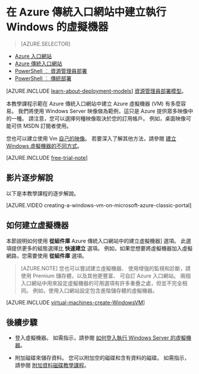<properties
    pageTitle="在 Azure 中建立執行 Windows 的虛擬機器"
    description="在 Azure 傳統入口網站中建立 Windows 虛擬機器。"
    services="virtual-machines"
    documentationCenter=""
    authors="cynthn"
    manager="timlt"
    editor=""
    tags="azure-service-management"/>

<tags
    ms.service="virtual-machines"
    ms.workload="infrastructure-services"
    ms.tgt_pltfrm="vm-windows"
    ms.devlang="na"
    ms.topic="article"
    ms.date="08/11/2015"
    ms.author="cynthn"/>

# 在 Azure 傳統入口網站中建立執行 Windows 的虛擬機器

> [AZURE.SELECTOR]
- [Azure 入口網站](virtual-machines-windows-tutorial.md)
- [Azure 傳統入口網站](virtual-machines-windows-tutorial-classic-portal.md)
- [PowerShell ︰ 資源管理員部署](virtual-machines-deploy-rmtemplates-powershell.md)
- [PowerShell ︰ 傳統部署](virtual-machines-ps-create-preconfigure-windows-vms.md)

[AZURE.INCLUDE [learn-about-deployment-models](../../includes/learn-about-deployment-models-classic-include.md)] [資源管理員部署模型](virtual-machines-windows-tutorial.md)。

本教學課程示範在 Azure 傳統入口網站中建立 Azure 虛擬機器 (VM) 有多麼容易。 我們將使用 Windows Server 映像做為範例，這只是 Azure 提供眾多映像中的一種。 請注意，您可以選擇何種映像取決於您的訂用帳戶。 例如，桌面映像可能可供 MSDN 訂閱者使用。

您也可以建立使用 Vm [自己的映像](virtual-machines-create-upload-vhd-windows-server.md)。 若要深入了解其他方法，請參閱 [建立 Windows 虛擬機器的不同方式](virtual-machines-windows-choices-create-vm.md)。

[AZURE.INCLUDE [free-trial-note](../../includes/free-trial-note.md)]

## 影片逐步解說

以下是本教學課程的逐步解說。

[AZURE.VIDEO creating-a-windows-vm-on-microsoft-azure-classic-portal]

## <a id="createvirtualmachine"> </a>如何建立虛擬機器

本節說明如何使用 **從組件庫** Azure 傳統入口網站中的建立虛擬機器] 選項。 此選項提供更多的組態選擇比 **快速建立** 選項。 例如，如果您想要將虛擬機器加入虛擬網路，您需要使用 **從組件庫** 選項。

> [AZURE.NOTE] 您也可以嘗試建立虛擬機器、 使用增強的監視和診斷，請使用 Premium 儲存體，以及其他更豐富、 可自訂 Azure 入口網站。 兩個入口網站中用來設定虛擬機器的可用選項有許多重疊之處，但並不完全相同。 例如，使用入口網站設定包含進階儲存體的虛擬機器。

[AZURE.INCLUDE [virtual-machines-create-WindowsVM](../../includes/virtual-machines-create-windowsvm.md)]

## 後續步驟

- 登入虛擬機器。 如需指示，請參閱 [如何登入執行 Windows Server 的虛擬機器](virtual-machines-log-on-windows-server.md)。

- 附加磁碟來儲存資料。 您可以附加空的磁碟和含有資料的磁碟。 如需指示，請參閱 [附加資料磁碟教學課程](storage-windows-attach-disk.md)。



